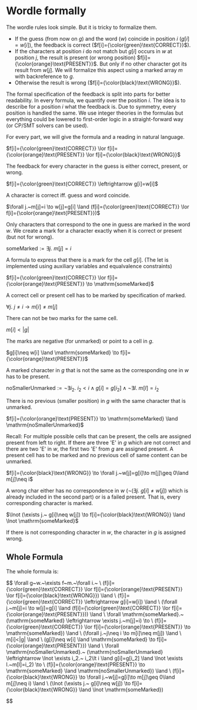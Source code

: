# Wordle formally

The wordle rules look simple. But it is tricky to formalize them.

- If the guess (from now on $g$) and the word ($w$) coincide in position $i$ ($g[i]=w[i]$), the feedback is correct ($f[i]={\color{green}\text{CORRECT}}$).
- If the characters at position $i$ do not match but $g[i]$ occurs in $w$ at position $j$, the result is present (or wrong position) $f[i]={\color{orange}\text{PRESENT}}$.
  But only if no other character got its result from $w[j]$.
  We will formalize this aspect using a marked array $m$ with backreference to $g$.
- Otherwise the result is wrong ($f[i]={\color{black}\text{WRONG}}$).

The formal specification of the feedback is split into parts for better readability.
In every formula, we quantify over the position $i$. The idea is to describe for a position $i$ what the feedback is. Due to symmetry, every position is handled the same.
We use integer theories in the formulas but everything could be lowered to first-order logic in a straight-forward way (or CP/SMT solvers can be used).

For every part, we will give the formula and a reading in natural language.

$f[i]={\color{green}\text{CORRECT}} \lor f[i]={\color{orange}\text{PRESENT}} \lor f[i]={\color{black}\text{WRONG}}$

The feedback for every character in the guess is either correct, present, or wrong.

$f[i]={\color{green}\text{CORRECT}} \leftrightarrow g[i]=w[i]$

A character is correct iff. guess and word coincide.

$\forall j.~m[j]=i \to w[j]=g[i] \land (f[i]={\color{green}\text{CORRECT}} \lor f[i]={\color{orange}\text{PRESENT}})$

Only characters that correspond to the one in guess are marked in the word $w$.
We create a mark for a character exactly when it is correct or present (but not for wrong).

$\mathrm{someMarked} := \exists j.~m[j]=i$

A formula to express that there is a mark for the cell $g[i]$.
(The let is implemented using auxiliary variables and equalvalence constraints)

$f[i]={\color{green}\text{CORRECT}} \lor f[i]={\color{orange}\text{PRESENT}} \to \mathrm{someMarked}$

A correct cell or present cell has to be marked by specification of marked.

$\forall j.~j\neq i \to m[i]\neq m[j]$

There can not be two marks for the same cell.

$m[i]<|g|$

The marks are negative (for unmarked) or point to a cell in $g$.

$g[i]\neq w[i] \land \mathrm{someMarked} \to f[i]={\color{orange}\text{PRESENT}}$

A marked character in $g$ that is not the same as the corresponding one in $w$ has to be present.

$\mathrm{noSmallerUnmarked} := \lnot \exists i_2.~ i_2 \lt i \land g[i]=g[i_2] \land \lnot \exists l.~m[l]=i_2$

There is no previous (smaller position) in $g$ with the same character that is unmarked.

$f[i]={\color{orange}\text{PRESENT}} \to \mathrm{someMarked} \land \mathrm{noSmallerUnmarked}$

Recall: For multiple possible cells that can be present, the cells are assigned present from left to right. If there are three 'E' in $g$ which are not correct and there are two 'E' in $w$, the first two 
'E' from $g$ are assigned present.
A present cell has to be marked and no previous cell of same content can be unmarked.

$f[i]={\color{black}\text{WRONG}} \to \forall j.~w[j]=g[i]\to m[j]\geq 0\land m[j]\neq i$

A wrong char either has no correspondence in $w$ ($\lnot (\exists j.~ g[i]\neq w[j])$ which is already included in the second part) or is a failed present.
That is, every corresponding character is marked.

$\lnot (\exists j.~ g[i]\neq w[j]) \to f[i]={\color{black}\text{WRONG}} \land \lnot \mathrm{someMarked}$

If there is not corresponding character in $w$, the character in $g$ is assigned wrong.


## Whole Formula

The whole formula is:

$$
\forall g~w.~\exists f~m.~\forall i.~ \\
(f[i]={\color{green}\text{CORRECT}} \lor f[i]={\color{orange}\text{PRESENT}} \lor f[i]={\color{black}\text{WRONG}}) \land \\
(f[i]={\color{green}\text{CORRECT}} \leftrightarrow g[i]=w[i]) \land \\
(\forall j.~m[j]=i \to w[j]=g[i] \land (f[i]={\color{green}\text{CORRECT}} \lor f[i]={\color{orange}\text{PRESENT}})) \land \\
  \forall \mathrm{someMarked}.~ (\mathrm{someMarked} \leftrightarrow \exists j.~m[j]=i) \to \\
(f[i]={\color{green}\text{CORRECT}} \lor f[i]={\color{orange}\text{PRESENT}} \to \mathrm{someMarked}) \land \\
(\forall j.~j\neq i \to m[i]\neq m[j]) \land \\
m[i]<|g| \land \\
(g[i]\neq w[i] \land \mathrm{someMarked} \to f[i]={\color{orange}\text{PRESENT}}) \land \\
  \forall \mathrm{noSmallerUnmarked}.~ (\mathrm{noSmallerUnmarked} \leftrightarrow \lnot \exists i_2.~ i_2\lt i \land g[i]=g[i_2] \land \lnot \exists l.~m[l]=i_2) \to \\
(f[i]={\color{orange}\text{PRESENT}} \to \mathrm{someMarked} \land \mathrm{noSmallerUnmarked}) \land \\
(f[i]={\color{black}\text{WRONG}} \to \forall j.~w[j]=g[i]\to m[j]\geq 0\land m[j]\neq i) \land \\
(\lnot (\exists j.~ g[i]\neq w[j]) \to f[i]={\color{black}\text{WRONG}} \land \lnot \mathrm{someMarked})

$$
